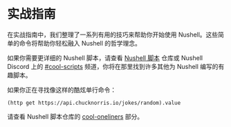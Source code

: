 # 实战指南

在实战指南中，我们整理了一系列有用的技巧来帮助你开始使用 Nushell。这些简单的命令将帮助你轻松融入 Nushell 的哲学理念。

如果你需要更详细的 Nushell 脚本，请查看 [Nushell 脚本](https://github.com/nushell/nu_scripts) 仓库或 Nushell Discord 上的 [#cool-scripts](https://discord.com/channels/601130461678272522/615253963645911060) 频道，你将在那里找到许多其他为 Nushell 编写的有趣脚本。

如果你正在寻找像这样的酷炫单行命令：

```nu
(http get https://api.chucknorris.io/jokes/random).value
```

请查看 Nushell 脚本仓库的 [cool-oneliners](https://github.com/nushell/nu_scripts/tree/main/sourced/cool-oneliners) 部分。
